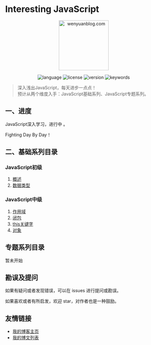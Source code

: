 # Interesting JavaScript

<p align="center">
  <img src="https://www.wenyuanblog.com/medias/logo/javascript.png" alt="wenyuanblog.com" width="160" hegiht="160"/>
</p>

<p align="center">
  <img alt="language" src="https://img.shields.io/badge/language-md-brightgreen.svg?style=flat-square">
  <img alt="license" src="https://img.shields.io/badge/license-MIT-green.svg?style=flat-square">
  <img alt="version" src="https://img.shields.io/badge/version-2020-blue.svg?style=flat-square">
  <img alt="keywords" src="https://img.shields.io/badge/keywords-javascript-blue.svg?style=flat-square">
</p>

> 深入浅出JavaScript，每天进步一点点！  
> 预计从两个维度入手：JavaScript基础系列、JavaScript专题系列。

## 一、进度
JavaScript深入学习，进行中 。

Fighting Day By Day！


## 二、基础系列目录

### JavaScript初级

1. [概述](https://github.com/winyuan/head-frist-javascript/blob/master/articles/基础系列/概述.md)  
2. [数据类型](https://github.com/winyuan/head-frist-javascript/blob/master/articles/基础系列/数据类型.md)  

### JavaScript中级

1. [作用域](https://github.com/winyuan/head-frist-javascript/blob/master/articles/基础系列/作用域.md)  
2. [闭包](https://github.com/winyuan/head-frist-javascript/blob/master/articles/基础系列/闭包.md)  
3. [this关键字](https://github.com/winyuan/head-frist-javascript/blob/master/articles/基础系列/this关键字.md)  
4. [对象](https://github.com/winyuan/head-frist-javascript/blob/master/articles/基础系列/对象.md)   

## 专题系列目录
暂未开始

## 勘误及提问
如果有疑问或者发现错误，可以在 issues 进行提问或勘误。

如果喜欢或者有所启发，欢迎 star，对作者也是一种鼓励。

## 友情链接
* [我的博客主页](https://www.wenyuanblog.com/)
* [我的博文列表](https://github.com/winyuan/blog)
